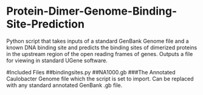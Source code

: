 Protein-Dimer-Genome-Binding-Site-Prediction
============================================

Python script that takes inputs of a standard GenBank Genome file and a known DNA binding site and predicts the binding sites of dimerized proteins in the upstream region of the open reading frames of genes. Outputs a file for viewing in standard UGene software.

#Included Files
##bindingsites.py
##NA1000.gb
###The Annotated Caulobacter Genome file which the script is set to import. Can be replaced with any standard annotated GenBank .gb file.
